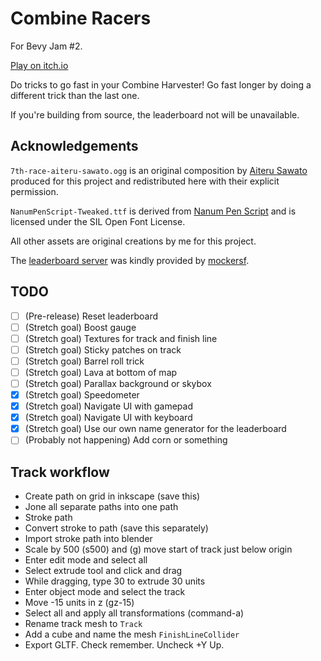 # Combine Racers

For Bevy Jam #2.

[Play on itch.io](https://euclidean-whale.itch.io/combine-racers)

Do tricks to go fast in your Combine Harvester! Go fast longer by doing a different trick than the last one.

If you're building from source, the leaderboard not will be unavailable.

## Acknowledgements

`7th-race-aiteru-sawato.ogg` is an original composition by [Aiteru Sawato](https://www.youtube.com/channel/UCXkaOsXAVvxY2HFFRt7PjPQ) produced for this project and redistributed here with their explicit permission.

`NanumPenScript-Tweaked.ttf` is derived from [Nanum Pen Script](https://fonts.adobe.com/fonts/nanum-pen-script) and is licensed under the SIL Open Font License.

All other assets are original creations by me for this project.

The [leaderboard server](https://jornet.vleue.com/) was kindly provided by [mockersf](https://github.com/sponsors/mockersf).

## TODO

- [ ] (Pre-release) Reset leaderboard
- [ ] (Stretch goal) Boost gauge
- [ ] (Stretch goal) Textures for track and finish line
- [ ] (Stretch goal) Sticky patches on track
- [ ] (Stretch goal) Barrel roll trick
- [ ] (Stretch goal) Lava at bottom of map
- [ ] (Stretch goal) Parallax background or skybox
- [X] (Stretch goal) Speedometer
- [X] (Stretch goal) Navigate UI with gamepad
- [X] (Stretch goal) Navigate UI with keyboard
- [X] (Stretch goal) Use our own name generator for the leaderboard
- [ ] (Probably not happening) Add corn or something

## Track workflow

- Create path on grid in inkscape (save this)
- Jone all separate paths into one path
- Stroke path
- Convert stroke to path (save this separately)
- Import stroke path into blender
- Scale by 500 (s500) and (g) move start of track just below origin
- Enter edit mode and select all
- Select extrude tool and click and drag
- While dragging, type 30 to extrude 30 units
- Enter object mode and select the track
- Move -15 units in z (gz-15)
- Select all and apply all transformations (command-a)
- Rename track mesh to `Track`
- Add a cube and name the mesh `FinishLineCollider`
- Export GLTF. Check remember. Uncheck +Y Up.
